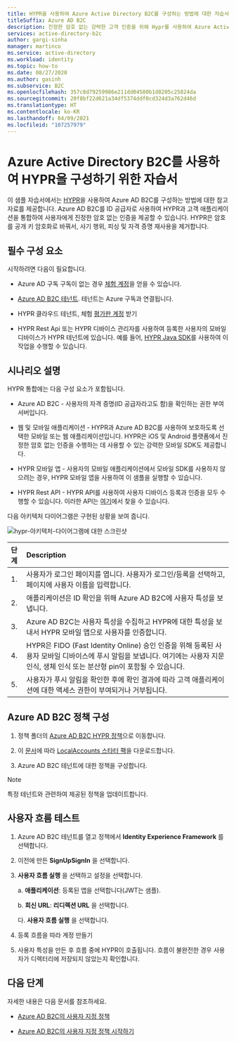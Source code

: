 ```yaml
---
title: HYPR을 사용하여 Azure Active Directory B2C를 구성하는 방법에 대한 자습서
titleSuffix: Azure AD B2C
description: 진정한 암호 없는 강력한 고객 인증을 위해 Hypr를 사용하여 Azure Active Directory B2C를 구성하는 자습서
services: active-directory-b2c
author: gargi-sinha
manager: martinco
ms.service: active-directory
ms.workload: identity
ms.topic: how-to
ms.date: 08/27/2020
ms.author: gasinh
ms.subservice: B2C
ms.openlocfilehash: 357c8d79259986e211dd04580b1d8205c25824da
ms.sourcegitcommit: 20f8bf22d621a34df5374ddf0cd324d3a762d46d
ms.translationtype: HT
ms.contentlocale: ko-KR
ms.lasthandoff: 04/09/2021
ms.locfileid: "107257979"
---
```

# <a name="tutorial-for-configuring-hypr-with-azure-active-directory-b2c"></a>Azure Active Directory B2C를 사용하여 HYPR을 구성하기 위한 자습서

이 샘플 자습서에서는 [HYPR](https://get.hypr.com)을 사용하여 Azure AD B2C를 구성하는 방법에 대한 참고 자료를 제공합니다. Azure AD B2C를 ID 공급자로 사용하여 HYPR과 고객 애플리케이션을 통합하여 사용자에게 진정한 암호 없는 인증을 제공할 수 있습니다. HYPR은 암호를 공개 키 암호화로 바꿔서, 사기 행위, 피싱 및 자격 증명 재사용을 제거합니다.

## <a name="prerequisites"></a>필수 구성 요소

시작하려면 다음이 필요합니다.

- Azure AD 구독 구독이 없는 경우 [체험 계정](https://azure.microsoft.com/free/)을 얻을 수 있습니다.

- [Azure AD B2C 테넌트](./tutorial-create-tenant.md). 테넌트는 Azure 구독과 연결됩니다.

- HYPR 클라우드 테넌트, 체험 [평가판 계정](https://get.hypr.com/free-trial) 받기

- HYPR Rest Api 또는 HYPR 디바이스 관리자를 사용하여 등록한 사용자의 모바일 디바이스가 HYPR 테넌트에 있습니다. 예를 들어, [HYPR Java SDK](https://docs.hypr.com/integratinghypr/docs/hypr-java-web-sdk)를 사용하여 이 작업을 수행할 수 있습니다.

## <a name="scenario-description"></a>시나리오 설명

HYPR 통합에는 다음 구성 요소가 포함됩니다.

- Azure AD B2C - 사용자의 자격 증명(ID 공급자라고도 함)을 확인하는 권한 부여 서버입니다.

- 웹 및 모바일 애플리케이션 - HYPR과 Azure AD B2C를 사용하여 보호하도록 선택한 모바일 또는 웹 애플리케이션입니다. HYPR은 iOS 및 Android 플랫폼에서 진정한 암호 없는 인증을 수행하는 데 사용할 수 있는 강력한 모바일 SDK도 제공합니다.

- HYPR 모바일 앱 - 사용자의 모바일 애플리케이션에서 모바일 SDK를 사용하지 않으려는 경우, HYPR 모바일 앱을 사용하여 이 샘플을 실행할 수 있습니다.

- HYPR Rest API - HYPR API를 사용하여 사용자 디바이스 등록과 인증을 모두 수행할 수 있습니다. 이러한 API는 [여기](https://apidocs.hypr.com)에서 찾을 수 있습니다.

다음 아키텍처 다이어그램은 구현된 상황을 보여 줍니다.

![hypr-아키텍처-다이어그램에 대한 스크린샷](media/partner-hypr/hypr-architecture-diagram.png)

|단계 | Description |
|:-----| :-----------|
| 1. | 사용자가 로그인 페이지를 엽니다. 사용자가 로그인/등록을 선택하고, 페이지에 사용자 이름을 입력합니다.
| 2. | 애플리케이션은 ID 확인을 위해 Azure AD B2C에 사용자 특성을 보냅니다.
| 3. | Azure AD B2C는 사용자 특성을 수집하고 HYPR에 대한 특성을 보내서 HYPR 모바일 앱으로 사용자를 인증합니다.
| 4. | HYPR은 FIDO (Fast Identity Online) 승인 인증을 위해 등록된 사용자 모바일 디바이스에 푸시 알림을 보냅니다. 여기에는 사용자 지문 인식, 생체 인식 또는 분산형 pin이 포함될 수 있습니다.  
| 5. | 사용자가 푸시 알림을 확인한 후에 확인 결과에 따라 고객 애플리케이션에 대한 액세스 권한이 부여되거나 거부됩니다.

## <a name="configure-the-azure-ad-b2c-policy"></a>Azure AD B2C 정책 구성

1. 정책 폴더의 [Azure AD B2C HYPR 정책](https://github.com/HYPR-Corp-Public/Azure-AD-B2C-HYPR-Sample/tree/master/policy)으로 이동합니다.

2. 이 [문서](tutorial-create-user-flows.md?pivots=b2c-custom-policy#custom-policy-starter-pack)에 따라 [LocalAccounts 스타터 팩](https://github.com/Azure-Samples/active-directory-b2c-custom-policy-starterpack/tree/master/LocalAccounts)을 다운로드합니다.

3. Azure AD B2C 테넌트에 대한 정책을 구성합니다.

>[!NOTE]
>특정 테넌트와 관련하여 제공된 정책을 업데이트합니다.

## <a name="test-the-user-flow"></a>사용자 흐름 테스트

1. Azure AD B2C 테넌트를 열고 정책에서 **Identity Experience Framework** 를 선택합니다.

2. 이전에 만든 **SignUpSignIn** 을 선택합니다.

3. **사용자 흐름 실행** 을 선택하고 설정을 선택합니다.

   a. **애플리케이션**: 등록된 앱을 선택합니다(JWT는 샘플).

   b. **회신 URL**: **리디렉션 URL** 을 선택합니다.

   다. **사용자 흐름 실행** 을 선택합니다.

4. 등록 흐름을 따라 계정 만들기

5. 사용자 특성을 만든 후 흐름 중에 HYPR이 호출됩니다. 흐름이 불완전한 경우 사용자가 디렉터리에 저장되지 않았는지 확인합니다.

## <a name="next-steps"></a>다음 단계

자세한 내용은 다음 문서를 참조하세요.

- [Azure AD B2C의 사용자 지정 정책](./custom-policy-overview.md)

- [Azure AD B2C의 사용자 지정 정책 시작하기](tutorial-create-user-flows.md?pivots=b2c-custom-policy)